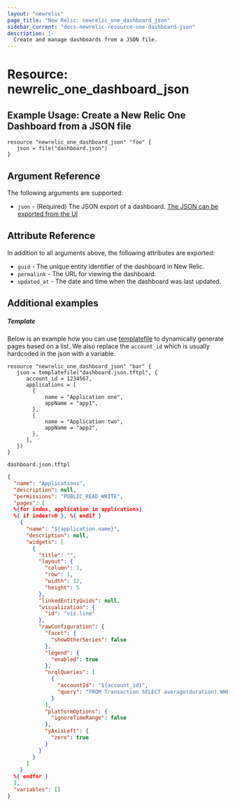 ```yaml
---
layout: "newrelic"
page_title: "New Relic: newrelic_one_dashboard_json"
sidebar_current: "docs-newrelic-resource-one-dashboard-json"
description: |-
  Create and manage dashboards from a JSON file.
---
```


# Resource: newrelic_one_dashboard_json

## Example Usage: Create a New Relic One Dashboard from a JSON file

```hcl
resource "newrelic_one_dashboard_json" "foo" {
   json = file("dashboard.json")
}
```

## Argument Reference

The following arguments are supported:

- `json` - (Required) The JSON export of a dashboard. [The JSON can be exported from the UI](https://docs.newrelic.com/docs/query-your-data/explore-query-data/dashboards/dashboards-charts-import-export-data/#dashboards)

## Attribute Reference

In addition to all arguments above, the following attributes are exported:

- `guid` - The unique entity identifier of the dashboard in New Relic.
- `permalink` - The URL for viewing the dashboard.
- `updated_at` - The date and time when the dashboard was last updated.

## Additional examples

##### Template

Below is an example how you can use [templatefile](https://www.terraform.io/language/functions/templatefile) to dynamically generate pages based on a list. We also replace the `account_id` which is usually hardcoded in the json with a variable.

```hcl
resource "newrelic_one_dashboard_json" "bar" {
   json = templatefile("dashboard.json.tftpl", {
      account_id = 1234567,
      applications = [
        {
            name = "Application one",
            appName = "app1",
        },
        {
            name = "Application two",
            appName = "app2",
        },
      ],
   })
}
```

`dashboard.json.tftpl`
```json
{
  "name": "Applications",
  "description": null,
  "permissions": "PUBLIC_READ_WRITE",
  "pages": [
  %{for index, application in applications}
  %{ if index!=0 }, %{ endif }
    {
      "name": "${application.name}",
      "description": null,
      "widgets": [
        {
          "title": "",
          "layout": {
            "column": 1,
            "row": 1,
            "width": 12,
            "height": 5
          },
          "linkedEntityGuids": null,
          "visualization": {
            "id": "viz.line"
          },
          "rawConfiguration": {
            "facet": {
              "showOtherSeries": false
            },
            "legend": {
              "enabled": true
            },
            "nrqlQueries": [
              {
                "accountId": "${account_id}",
                "query": "FROM Transaction SELECT average(duration) WHERE appName = '${application.appName}' TIMESERIES "
              }
            ],
            "platformOptions": {
              "ignoreTimeRange": false
            },
            "yAxisLeft": {
              "zero": true
            }
          }
        }
      ]
    }
  %{ endfor }
  ],
  "variables": []
}
```
